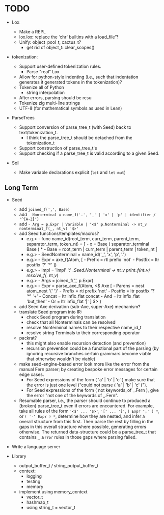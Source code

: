 # TODO

* Lox:
    * Make a REPL
    * lox.lox: replace the 'chr' builtins with a load_file'?
    * Unify: object_pool_t, cactus_t?
        * get rid of object_t::clear_scopes()

* tokenization:
    * Support user-defined tokenization rules.
        * Parse "real" Lox
    * Allow for python-style indenting (i.e., such that indentation generates it generated tokens in the tokenization)?
    * Tokenize all of Python
        * string interpolation
    * After errors, parsing should be resu
    * Tokenize zig multi-line strings
    * UTF-8 (for mathematical symbols as used in Lean)

* ParseTrees
    * Support conversion of parse_tree_t (with Seed) back to text/tokenization_t.
        * I think the parse_tree_t should be detached from the tokenization_t
    * Support construction of parse_tree_t's
    * Support checking if a parse_tree_t is valid according to a given Seed.

* Soil
    * Make variable declarations explicit (`let` and `let mut`)

## Long Term

* Seed
    * add `joined_f(',', Base)`
    * add `- Nonterminal = name_f('.', '_' | 'x' | 'p' | identifier / '^[A-Z]')`
    * add `- Arg = p.Expr | Variable | '<$' p.Nonterminal -> nt_v nonterminal_f(_, nt_v) '$>'`
    * add Seed functions/templates/macros?
        * e.g.> - func name_id(root_term, curr_term, parent_term, separator_term, token_nt) = [
                    - x = Base ( separator_terminal Base ) *
                    - Base = root_term | curr_term | parent_term | token_nt
                  ]
        * e.g.> - SeedNonterminal = name_id('_', 'x', 'p', '.')
        * e.g.> - Expr = axe_f(Atom, [
                    - Prefix = rtl prefix 'not'
                    - Postfix = ltr postfix '?' '*'
                  ])
        * e.g.> - Impl = 'impl' ':' _.Seed.Nonterminal -> nt_v print_f(nt_v) resolve_f(_, nt_v)
        * e.g.> - Args = joined_f(',', p.Expr)
        * e.g.> - Expr = parse_axe_f(Atom, <$ Axe [
                  - Parens    = nest  atom_nest '(' ')'
                  - Prefix    = rtl   prefix 'not'
                  - Postfix   = ltr   postfix '?' '*' '+'
                  - Concat    = ltr   infix_flat concat
                  - And       = ltr   infix_flat 'but_then'
                  - Or        = ltr   infix_flat '|'
                  ] $> )
    * add Seed Axe derivation (sub-Axe, super-Axe) mechanism?
    * translate Seed program into IR:
        * check Seed program during translation
        * check that all Nonterminals can be resolved
        * resolve Nonterminal names to their respective name_id_t
        * resolve string Terminals to their corresponding operator
    * packrat?
        * this might also enable recursion detection (and prevention)
        * recursion prevention could be a functional part of the parsing
          (by ignoring recursive branches certain grammars become viable that
          otherwise wouldn't be viable)
    * make seed-engine-based error look more like the error from the manual Fern parser; by creating
      bespoke error messages for certain edge cases.
        * For Seed expressions of the form ( 'a' | 'b' | 'c' ) make sure that the error
          is just one level ("could not parse ( 'a' | 'b' | 'c' )").
        * For Seed expressions of the form ( not keywords_of _.Fern ), give the error
          "not one of the keywords of _.Fern".
    * Resumable parser, i.e., the parser should continue to produced a (broken) parse_tree_t even if
      errors are encountered. For example, take all rules of the form `'<$' ... '$>'`, `'[' ... ']'`,
      `( Expr ';' ) *`, or `( '-' Expr ) *`, determine how they are nested, and infer a overall
      structure from this first. Then parse the rest by filling in the gaps in this overall
      structure where possible, generating errors otherwise. The returned data-structure could be a
      parse_tree_t that contains `_.Error` rules in those gaps where parsing failed.

* Write a language server

* Library
    * output_buffer_t / string_output_buffer_t
    * context:
        * logging
        * testing
        * memory
    * implement using memory_context
        * vector_t
        * hashmap_t
        * using string_t = vector_t<char>
